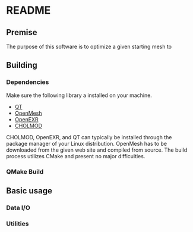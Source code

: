 # README #

## Premise ##

The purpose of this software is to optimize a given starting mesh to 

## Building ##

### Dependencies ###

Make sure the following library a installed on your machine. 

- [QT](http://qt-project.org/) 
- [OpenMesh](http://www.openmesh.org/‎)
- [OpenEXR](http://www.openexr.com/)
- [CHOLMOD](http://www.cise.ufl.edu/research/sparse/cholmod/)

CHOLMOD, OpenEXR, and QT can typically be installed through the package manager
of your Linux distribution. OpenMesh has to be downloaded from the given web site
and compiled from source. The build process utilizes CMake and present no major
difficulties.

### QMake Build ###


## Basic usage ##

### Data I/O ###

### Utilities ###
